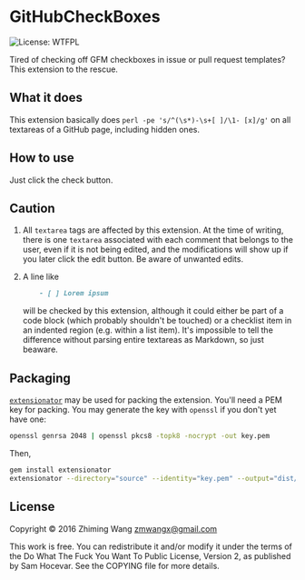 # GitHubCheckBoxes

![License: WTFPL](https://img.shields.io/badge/license-WTFPL-blue.svg)

Tired of checking off GFM checkboxes in issue or pull request templates? This
extension to the rescue.

## What it does

This extension basically does `perl -pe 's/^(\s*)-\s+[ ]/\1- [x]/g'` on all
textareas of a GitHub page, including hidden ones.

## How to use

Just click the check button.

## Caution

1. All `textarea` tags are affected by this extension. At the time of writing,
   there is one `textarea` associated with each comment that belongs to the
   user, even if it is not being edited, and the modifications will show up if
   you later click the edit button. Be aware of unwanted edits.

2. A line like

   ```markdown
       - [ ] Lorem ipsum
   ```

   will be checked by this extension, although it could either be part of a
   code block (which probably shouldn't be touched) or a checklist item in an
   indented region (e.g. within a list item). It's impossible to tell the
   difference without parsing entire textareas as Markdown, so just beaware.

## Packaging

[`extensionator`](https://github.com/Zensight/extensionator) may be used for
packing the extension. You'll need a PEM key for packing. You may generate the
key with `openssl` if you don't yet have one:

```bash
openssl genrsa 2048 | openssl pkcs8 -topk8 -nocrypt -out key.pem
```

Then,

```bash
gem install extensionator
extensionator --directory="source" --identity="key.pem" --output="dist/GitHubCheckBoxes-$(git describe 2>/dev/null).crx"
```

## License

Copyright © 2016 Zhiming Wang <zmwangx@gmail.com>

This work is free. You can redistribute it and/or modify it under the terms of
the Do What The Fuck You Want To Public License, Version 2, as published by Sam
Hocevar. See the COPYING file for more details.
